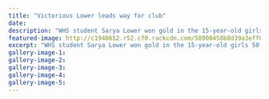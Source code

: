 ```yaml
---
title: "Victorious Lower leads way for club"
date: 
description: "WHS student Sarya Lower won gold in the 15-year-old girls 50 breast stroke, 200m individual medley and the 100m freestyle at the Wellington Long Course Champs..."
featured-image: http://c1940652.r52.cf0.rackcdn.com/58900458b8d39a3eff0022df/Sarya-Lower-WN-Long-Course-champs-chron-26-Jan-2017.jpg
excerpt: "WHS student Sarya Lower won gold in the 15-year-old girls 50 breast stroke, 200m individual medley and the 100m freestyle at the Wellington Long Course Champs."
gallery-image-1: 
gallery-image-2: 
gallery-image-3: 
gallery-image-4: 
gallery-image-5: 
---
```

